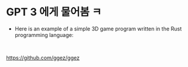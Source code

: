 # GPT 3 에게 물어봄 ㅋ 

- Here is an example of a simple 3D game program written in the Rust programming language:

<br>

https://github.com/ggez/ggez

<br>
